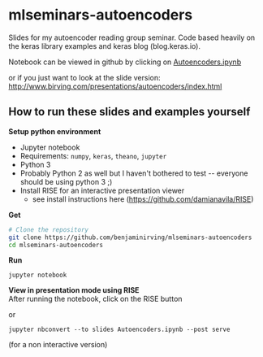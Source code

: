 # mlseminars-autoencoders

Slides for my autoencoder reading group seminar. Code based heavily on the keras library examples and keras blog (blog.keras.io).

Notebook can be viewed in github by clicking on [Autoencoders.ipynb](https://github.com/benjaminirving/mlseminars-autoencoders/blob/master/Autoencoders.ipynb)

or if you just want to look at the slide version:
http://www.birving.com/presentations/autoencoders/index.html

## How to run these slides and examples yourself

**Setup python environment**

- Jupyter notebook
- Requirements: `numpy`, `keras`, `theano`, `jupyter`
- Python 3
- Probably Python 2 as well but I haven't bothered to test -- everyone should be using python 3 ;)
- Install RISE for an interactive presentation viewer 
  - see install instructions here (https://github.com/damianavila/RISE) 

**Get**
```bash
# Clone the repository
git clone https://github.com/benjaminirving/mlseminars-autoencoders
cd mlseminars-autoencoders
```

**Run**
```
jupyter notebook
```

**View in presentation mode using RISE**   
After running the notebook, click on the RISE button

or
```
jupyter nbconvert --to slides Autoencoders.ipynb --post serve
```
(for a non interactive version)


